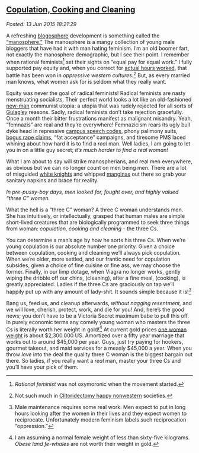
[Copulation, 
Cooking and Cleaning](https://bakerjd99.wordpress.com/2015/06/13/copulation-cooking-and-cleaning/)
--------------------------------------------------------------------------------------------------

*Posted: 13 Jun 2015 18:21:29*

A refreshing
[blogosphere](http://www.merriam-webster.com/dictionary/blogosphere)
development is something called the
[“manosphere.”](http://www.urbandictionary.com/define.php?term=Manosphere)
The manosphere is a mangy collection of young male bloggers that have
had it with man hating feminism. I’m an old boomer fart, not exactly the
manosphere demographic, but I see their point. I remember when rational
feminists[^1] set their sights on “equal pay for equal work.” I fully
supported pay equity and, when you correct for [actual hours
worked](http://www.forbes.com/sites/realspin/2012/04/16/its-time-that-we-end-the-equal-pay-myth/),
that battle has been won in *oppressive western cultures.*[^2] But, as
every married man knows, what women ask for is seldom what they really
want.

Equity was never the goal of radical feminists! Radical feminists are
nasty menstruating socialists. Their perfect world looks a lot like an
old-fashioned [new-man](http://en.wikipedia.org/wiki/New_Soviet_man)
communist utopia: a utopia that was rudely rejected for all sorts of
[Gulag’ey](http://www.slate.com/articles/news_and_politics/foreigners/2008/08/death_of_a_writer.html)
reasons. Sadly, radical feminists don’t take rejection gracefully. Once
a month their bitter frustrations manifest as malignant misandry. Yeah,
“femnazis” are real and they’re everywhere! Femnazicism rears its ugly
bull dyke head in repressive [campus speech
codes](http://www.nytimes.com/2015/03/22/opinion/sunday/judith-shulevitz-hiding-from-scary-ideas.html?_r=0),
phony palimony suits, [bogus rape
claims](https://en.wikipedia.org/wiki/False_accusation_of_rape), “fat
acceptance” campaigns, and tiresome PMS laced whining about how hard it
is to find a *real* man. Well ladies, I am going to let you in on a
little guy secret; *it’s much harder to find a real woman!*

What I am about to say will strike manospherians, and real men
everywhere, as obvious but we can no longer count on men being men.
There are a lot of misguided [white
knights](http://www.urbandictionary.com/define.php?term=White+Knight)
and whipped [manginas](http://rationalwiki.org/wiki/Fun:Mangina) out
there so grab your sanitary napkins and brace for reality.

*In pre-pussy-boy days, men looked for, fought over, and highly valued
“three C” women.*

What the hell is a “three C” woman? A three C woman understands men. She
has intuitively, or intellectually, grasped that human males are simple
short-lived creatures that are biologically programmed to seek three
things from woman: *copulation, cooking and cleaning* - the three Cs.

You can determine a man’s age by how he sorts his three Cs. When we’re
young copulation is our absolute number one priority. Given a choice
between copulation, cooking and cleaning we’ll always pick copulation.
When we’re older, more settled, and our frantic need for copulation
subsides, given a choice of fine cuisine or fine ass, we may choose the
former. Finally, in our limp dotage, when Viagra no longer works, gently
wiping the dribble off our chins, (cleaning), after a fine meal,
(cooking), is greatly appreciated. Ladies if the three Cs are graciously
on tap we’ll happily put up with any amount of lady-shit. It sounds
simple because it is![^3] 

Bang us, feed us, and cleanup afterwards,
*without nagging resentment,* and we will love, cherish, protect, work,
and die for you! And, here’s the good news; you don’t have to be a
Victoria Secret maximum babe to pull this off. In purely economic terms
any comely young woman who masters the three Cs is literally worth her
weight in gold![^4] At current gold prices [one woman
weight](http://www.wolframalpha.com/input/?i=dollar+value+of+60kg+gold)
is about \$2,300.000 US. Amortized over a fifty year marriage that works
out to around \$45,000 per year. Guys, just try paying for hookers,
gourmet takeout, and maid services for a measly \$45,000 a year. When
you throw *love* into the deal the quality three C woman is the biggest
bargain out there. So ladies, if you really want a *real* man, master
your three Cs and you’ll have your pick of them.

[^1]: *Rational feminist* was not oxymoronic when the movement started.

[^2]: Not such much in [Clitoridectomy happy
    nonwestern](http://thefederalist.com/2014/07/07/the-pathetic-provincialism-of-american-feminists/)
    societies.

[^3]: Male maintenance requires some real work. Men expect to put in
    long hours looking after the women in their lives and they expect
    women to reciprocate. Unfortunately modern feminism labels such
    reciprocation “oppression.”

[^4]: I am assuming a normal female weight of less than sixty-five
    kilograms. *Obese land fe-whales* are not worth their weight in
    gold.
